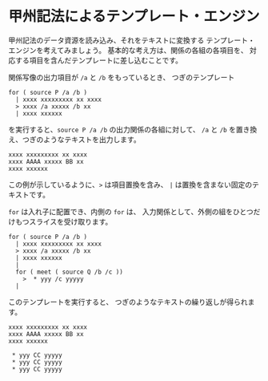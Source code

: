 # 甲州記法によるテンプレート・エンジン


甲州記法のデータ資源を読み込み、それをテキストに変換する
テンプレート・エンジンを考えてみましょう。
基本的な考え方は、関係の各組の各項目を、
対応する項目を含んだテンプレートに差し込むことです。

関係写像の出力項目が `/a` と `/b` をもっているとき、
つぎのテンプレート

    for ( source P /a /b )
      | xxxx xxxxxxxxx xx xxxx
      > xxxx /a xxxxx /b xx
      | xxxx xxxxxx

を実行すると、`source P /a /b` の出力関係の各組に対して、
`/a` と `/b` を置き換え、つぎのようなテキストを出力します。

    xxxx xxxxxxxxx xx xxxx
    xxxx AAAA xxxxx BB xx
    xxxx xxxxxx

この例が示しているように、`>` は項目置換を含み、
`|` は置換を含まない固定のテキストです。

`for` は入れ子に配置でき、内側の `for` は、
入力関係として、外側の組をひとつだけもつスライスを受け取ります。

    for ( source P /a /b )
      | xxxx xxxxxxxxx xx xxxx
      > xxxx /a xxxxx /b xx
      | xxxx xxxxxx
      |
      for ( meet ( source Q /b /c ))
        >  * yyy /c yyyyy
      |

このテンプレートを実行すると、
つぎのようなテキストの繰り返しが得られます。

    xxxx xxxxxxxxx xx xxxx
    xxxx AAAA xxxxx BB xx
    xxxx xxxxxx
    
     * yyy CC yyyyy
     * yyy CC yyyyy
     * yyy CC yyyyy

